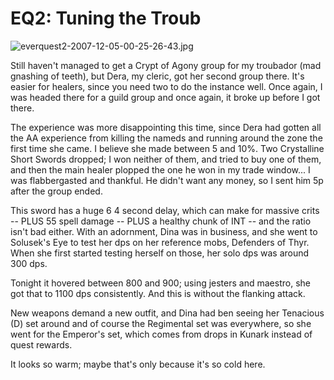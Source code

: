 # EQ2: Tuning the Troub

![everquest2-2007-12-05-00-25-26-43.jpg](http://westkarana.com/wp-content/uploads/2007/12/everquest2-2007-12-05-00-25-26-43.jpg)

Still haven't managed to get a Crypt of Agony group for my troubador (mad gnashing of teeth), but Dera, my cleric, got her second group there. It's easier for healers, since you need two to do the instance well. Once again, I was headed there for a guild group and once again, it broke up before I got there.

The experience was more disappointing this time, since Dera had gotten all the AA experience from killing the nameds and running around the zone the first time she came. I believe she made between 5 and 10%. Two Crystalline Short Swords dropped; I won neither of them, and tried to buy one of them, and then the main healer plopped the one he won in my trade window... I was flabbergasted and thankful. He didn't want any money, so I sent him 5p after the group ended.

This sword has a huge 6 4 second delay, which can make for massive crits -- PLUS 55 spell damage -- PLUS a healthy chunk of INT -- and the ratio isn't bad either. With an adornment, Dina was in business, and she went to Solusek's Eye to test her dps on her reference mobs, Defenders of Thyr. When she first started testing herself on those, her solo dps was around 300 dps.

Tonight it hovered between 800 and 900; using jesters and maestro, she got that to 1100 dps consistently. And this is without the flanking attack.

New weapons demand a new outfit, and Dina had ben seeing her Tenacious (D) set around and of course the Regimental set was everywhere, so she went for the Emperor's set, which comes from drops in Kunark instead of quest rewards.

It looks so warm; maybe that's only because it's so cold here.

